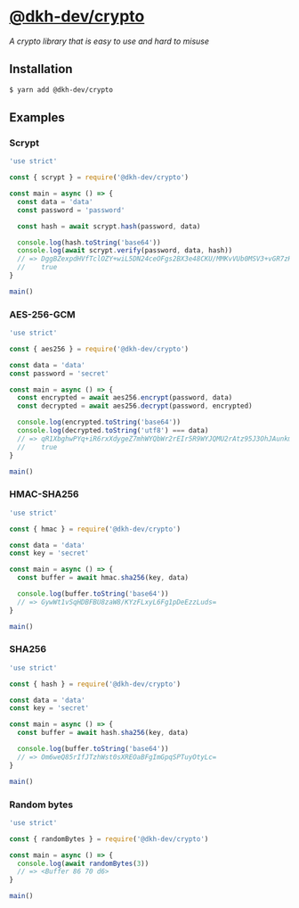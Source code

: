 # [@dkh-dev/crypto](https://www.npmjs.com/package/@dkh-dev/crypto)

_A crypto library that is easy to use and hard to misuse_

## Installation

```bash
$ yarn add @dkh-dev/crypto
```

## Examples

### Scrypt

```javascript
'use strict'

const { scrypt } = require('@dkh-dev/crypto')

const main = async () => {
  const data = 'data'
  const password = 'password'

  const hash = await scrypt.hash(password, data)

  console.log(hash.toString('base64'))
  console.log(await scrypt.verify(password, data, hash))
  // => DggBZexpdHVfTclOZY+wiL5DN24ceOFgs2BX3e48CKU/MMKvVUb0MSV3+vGR7zHBtU3hx3f+ryFcgGHqY8GH0r4z6Q==
  //    true
}

main()
```

### AES-256-GCM

```javascript
'use strict'

const { aes256 } = require('@dkh-dev/crypto')

const data = 'data'
const password = 'secret'

const main = async () => {
  const encrypted = await aes256.encrypt(password, data)
  const decrypted = await aes256.decrypt(password, encrypted)

  console.log(encrypted.toString('base64'))
  console.log(decrypted.toString('utf8') === data)
  // => qR1XbghwPYq+iR6rxXdygeZ7mhWYQbWr2rEIr5R9WYJQMU2rAtz95J3OhJAunkmeDex9RA==
  //    true
}

main()
```

### HMAC-SHA256

```javascript
'use strict'

const { hmac } = require('@dkh-dev/crypto')

const data = 'data'
const key = 'secret'

const main = async () => {
  const buffer = await hmac.sha256(key, data)

  console.log(buffer.toString('base64'))
  // => GywWt1vSqHDBFBU8zaW8/KYzFLxyL6Fg1pDeEzzLuds=
}

main()
```

### SHA256

```javascript
'use strict'

const { hash } = require('@dkh-dev/crypto')

const data = 'data'
const key = 'secret'

const main = async () => {
  const buffer = await hash.sha256(key, data)

  console.log(buffer.toString('base64'))
  // => Om6weQ85rIfJTzhWst0sXREOaBFgImGpqSPTuyOtyLc=
}

main()
```

### Random bytes

```javascript
'use strict'

const { randomBytes } = require('@dkh-dev/crypto')

const main = async () => {
  console.log(await randomBytes(3))
  // => <Buffer 86 70 d6>
}

main()
```
